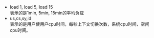 - load 1, load 5, load 15 <br>
    表示的是1min, 5min, 15min的平均负载
- us,cs,sy,id <br>
    表示的是用户使用户cpu时间，每秒上下文切换次数，系统cpu时间，空闲cpu时间。